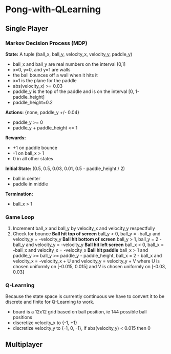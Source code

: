 # Pong-with-QLearning

## Single Player

### Markov Decision Process (MDP)
**State:** A tuple (ball_x, ball_y, velocity_x, velocity_y, paddle_y)
* ball_x and ball_y are real numbers on the interval [0,1]
* x=0, y=0, and y=1 are walls
* the ball bounces off a wall when it hits it
* x=1 is the plane for the paddle
* abs(velocity_x) >= 0.03
* paddle_y is the top of the paddle and is on the interval [0, 1-paddle_height]
* paddle_height=0.2

**Actions:** {none, paddle_y +/- 0.04}
* paddle_y >= 0
* paddle_y + paddle_height <= 1

**Rewards:**
* +1 on paddle bounce
* -1 on ball_x > 1
* 0 in all other states

**Initial State:** (0.5, 0.5, 0.03, 0.01, 0.5 - paddle_height / 2)
* ball in center
* paddle in middle

**Termination:** 
* ball_x > 1

### Game Loop
1. Increment ball_x and ball_y by velocity_x and velocity_y respectfully
2. Check for bounce
  **Ball hit top of screen**
  ball_y < 0, ball_y = -ball_y and velocity_y = -velocity_y
  **Ball hit bottom of screen**
  ball_y > 1, ball_y = 2 - ball_y and velocity_y = -velocity_y
  **Ball hit left screen**
  ball_x < 0, ball_x = -ball_x and velocity_x = -velocity_x
  **Ball hit paddle**
  ball_x > 1 and paddle_y >= ball_y >= paddle_y - paddle_height,
        ball_x = 2 - ball_x and
        velocity_x = -velocity_x + U and
        velocity_y = velocity_y + V
        where U is chosen uniformly on [-0.015, 0.015] and
        V is chosen uniformly on [-0.03, 0.03]
        
### Q-Learning
Because the state space is currently continuous we have to convert it to be discrete and finite for Q-Learning to work.

* board is a 12x12 grid based on ball position, ie 144 possible ball positions
* discretize velocity_x to {-1, +1}
* discretize velocity_y to {-1, 0, -1}, if abs(velocity_y) < 0.015 then 0



## Multiplayer
